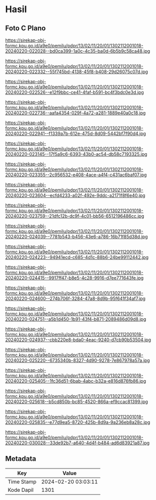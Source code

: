 # Hasil

## Foto C Plano

https://sirekap-obj-formc.kpu.go.id/a9e0/pemilu/pdpr/13/02/11/20/01/1302112001018-20240220-022028--bd0ca399-1a0c-4c35-ba0d-6b5b9c58ca48.jpg

https://sirekap-obj-formc.kpu.go.id/a9e0/pemilu/pdpr/13/02/11/20/01/1302112001018-20240220-022332--55f745bd-4138-45f8-b408-29d26075c07d.jpg

https://sirekap-obj-formc.kpu.go.id/a9e0/pemilu/pdpr/13/02/11/20/01/1302112001018-20240220-022526--e12f9bbc-ce41-4faf-b591-bc4f3bdc0e3d.jpg

https://sirekap-obj-formc.kpu.go.id/a9e0/pemilu/pdpr/13/02/11/20/01/1302112001018-20240220-022736--aafa4354-029f-4a72-a281-1889e40a0c18.jpg

https://sirekap-obj-formc.kpu.go.id/a9e0/pemilu/pdpr/13/02/11/20/01/1302112001018-20240220-022941--f1339a7b-612e-475d-8d09-5442bf7f90d4.jpg

https://sirekap-obj-formc.kpu.go.id/a9e0/pemilu/pdpr/13/02/11/20/01/1302112001018-20240220-023145--17f5a9c6-6393-43b0-ac54-db58c7193325.jpg

https://sirekap-obj-formc.kpu.go.id/a9e0/pemilu/pdpr/13/02/11/20/01/1302112001018-20240220-023355--2c956532-e408-4ace-a4f4-c431ac6baf07.jpg

https://sirekap-obj-formc.kpu.go.id/a9e0/pemilu/pdpr/13/02/11/20/01/1302112001018-20240220-023604--ecfd4233-a02f-492e-9ddc-a2171f8f6e40.jpg

https://sirekap-obj-formc.kpu.go.id/a9e0/pemilu/pdpr/13/02/11/20/01/1302112001018-20240220-023759--21dfc12b-dc9f-4c01-bb56-6512196486cc.jpg

https://sirekap-obj-formc.kpu.go.id/a9e0/pemilu/pdpr/13/02/11/20/01/1302112001018-20240220-024039--7781b543-b456-43e6-a786-16b71f85d38d.jpg

https://sirekap-obj-formc.kpu.go.id/a9e0/pemilu/pdpr/13/02/11/20/01/1302112001018-20240220-024223--94941ecd-c685-4d1c-88b6-24be99112442.jpg

https://sirekap-obj-formc.kpu.go.id/a9e0/pemilu/pdpr/13/02/11/20/01/1302112001018-20240220-024415--9917ff47-b8e5-4c28-9916-d7ee771643fe.jpg

https://sirekap-obj-formc.kpu.go.id/a9e0/pemilu/pdpr/13/02/11/20/01/1302112001018-20240220-024600--274b706f-3284-47a8-8d9b-95f641f34af7.jpg

https://sirekap-obj-formc.kpu.go.id/a9e0/pemilu/pdpr/13/02/11/20/01/1302112001018-20240220-024751--a5b1d450-1b91-43f4-b871-2089486d09d8.jpg

https://sirekap-obj-formc.kpu.go.id/a9e0/pemilu/pdpr/13/02/11/20/01/1302112001018-20240220-024937--cbb220e8-bda0-4eac-9240-d7cb90b53504.jpg

https://sirekap-obj-formc.kpu.go.id/a9e0/pemilu/pdpr/13/02/11/20/01/1302112001018-20240220-025220--6735340b-8327-4d90-9278-7e867978a57a.jpg

https://sirekap-obj-formc.kpu.go.id/a9e0/pemilu/pdpr/13/02/11/20/01/1302112001018-20240220-025405--1fc36d51-6bab-4abc-b32a-e816d876fb86.jpg

https://sirekap-obj-formc.kpu.go.id/a9e0/pemilu/pdpr/13/02/11/20/01/1302112001018-20240220-025618--b5cd850b-bc85-4520-866a-ef9ccac81399.jpg

https://sirekap-obj-formc.kpu.go.id/a9e0/pemilu/pdpr/13/02/11/20/01/1302112001018-20240220-025835--e77d9ea5-8720-425b-8d9a-9a236eb8a28c.jpg

https://sirekap-obj-formc.kpu.go.id/a9e0/pemilu/pdpr/13/02/11/20/01/1302112001018-20240220-030028--33de92b7-a640-4d4f-b484-ad6d83921a87.jpg


## Metadata

| Key        | Value               |
| ---------- | ------------------- |
| Time Stamp | 2024-02-20 03:03:11 |
| Kode Dapil | 1301                |



